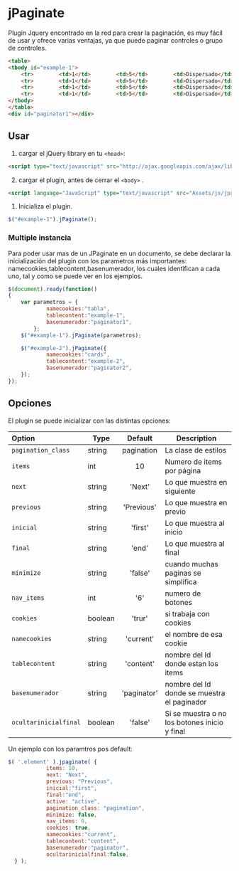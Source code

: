 # jPaginate
Plugin Jquery encontrado en la red para crear la paginación, es muy fácil de usar y ofrece varias ventajas, ya que puede paginar controles o grupo de controles. 

```html
<table>
<tbody id="example-1">
    <tr>        <td>1</td>        <td>5</td>        <td>Dispersado</td></tr>
    <tr>        <td>1</td>        <td>5</td>        <td>Dispersado</td></tr>
    <tr>        <td>1</td>        <td>5</td>        <td>Dispersado</td></tr>
    <tr>        <td>1</td>        <td>5</td>        <td>Dispersado</td></tr>
</tbody>
</table>
<div id="paginator1"></div>
```

## Usar


1. cargar el jQuery library en tu `<head>`:

  ```html
  <script type="text/javascript" src="http://ajax.googleapis.com/ajax/libs/jquery/1.4.2/jquery.min.js"></script>
  ```

2. cargar el plugin, antes de cerrar el `<body>` .

  ```html
<script language="JavaScript" type="text/javascript" src="Assets/js/jpaginate.js"></script>
  ```

  1. Inicializa el plugin.

  ```javascript
  $("#example-1").jPaginate();
  ```

### Multiple instancia

Para poder usar mas de un JPaginate en un documento, se debe declarar la inicialización del plugin con los parametros más importantes: namecookies,tablecontent,basenumerador, los cuales identifican a cada uno, tal y como se puede ver en los ejemplos.

```javascript
$(document).ready(function()
{
    var parametros = {
            namecookies:"tabla",
            tablecontent:"example-1",
            basenumerador:"paginator1",
        };
    $("#example-1").jPaginate(parametros);

    $("#example-2").jPaginate({
            namecookies:"cards",
            tablecontent:"example-2",
            basenumerador:"paginator2",
    });
});
  ```

  ## Opciones

El plugin se puede inicializar con las distintas opciones:

Option             | Type    |  Default   | Description
:----------------- | ------- | :--------: | ------------------------------------
`pagination_class` | string  | pagination | La clase de estilos
`items`            | int     |     10     | Numero de items por página
`next`             | string  |    'Next'  | Lo que muestra en siguiente
`previous`         | string  | 'Previous' | Lo que muestra en previo
`inicial`          | string  |    'first' | Lo que muestra al inicio
`final`            | string  |    'end'   | Lo que muestra al final
`minimize`         | string  |    'false' | cuando muchas paginas se simplifica
`nav_items`        | int     |    '6'     | numero de botones
`cookies`          | boolean |   'trur'   | si trabaja con cookies
`namecookies`      | string  | 'current'  | el nombre de esa cookie
`tablecontent`     | string  | 'content'  | nombre del Id donde estan los items
`basenumerador`    | string  | 'paginator'| nombre del Id donde se muestra el paginador
`ocultarinicialfinal` | boolean | 'false' | Si se muestra o no los botones inicio y final


Un ejemplo con los paramtros pos default:

```javascript
$( '.element' ).jpaginate( {
            items: 10,
            next: "Next",
            previous: "Previous",
            inicial:"first",
            final:"end",
            active: "active",
            pagination_class: "pagination",
            minimize: false,
            nav_items: 6,
            cookies: true,
            namecookies:"current",
            tablecontent:"content",
            basenumerador:"paginator",
            ocultarinicialfinal:false,
  } );
```
